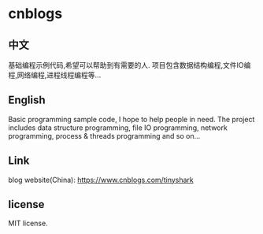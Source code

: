 # cnblogs
## 中文
基础编程示例代码,希望可以帮助到有需要的人.
项目包含数据结构编程,文件IO编程,网络编程,进程线程编程等...

## English
Basic programming sample code, I hope to help people in need.
The project includes data structure programming, file IO programming, network programming, process & threads programming and so on...

## Link
blog website(China):
https://www.cnblogs.com/tinyshark

## license
MIT license.
